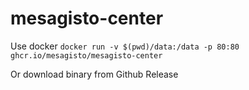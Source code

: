# mesagisto-center

Use docker `docker run -v $(pwd)/data:/data -p 80:80 ghcr.io/mesagisto/mesagisto-center`

Or download binary from Github Release
